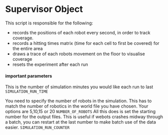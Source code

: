 # Supervisor Object
This script is responsible for the following:

- records the positions of each robot every second, in order to track coverage.
- records a hitting times matrix (time for each cell to first be covered) for the entire area
- draws a trace of each robots movement on the floor to visualise coverage
- resets the experiment after each run


#### important parameters
This is the number of simulation minutes you would like each run to last
```SIMULATION_RUN_TIME```

You need to specify the number of robots in the simulation. This has to match the number of robotics in the world file you have chosen.
Your options are 5,10,15 or 20
```NUMBER_OF_ROBOTS```
All this does is set the starting number for the output files.
This is useful if webots crashes midway through a batch, you can restart at the last number to make batch use of the data easier.
```SIMULATION_RUN_COUNTER```
